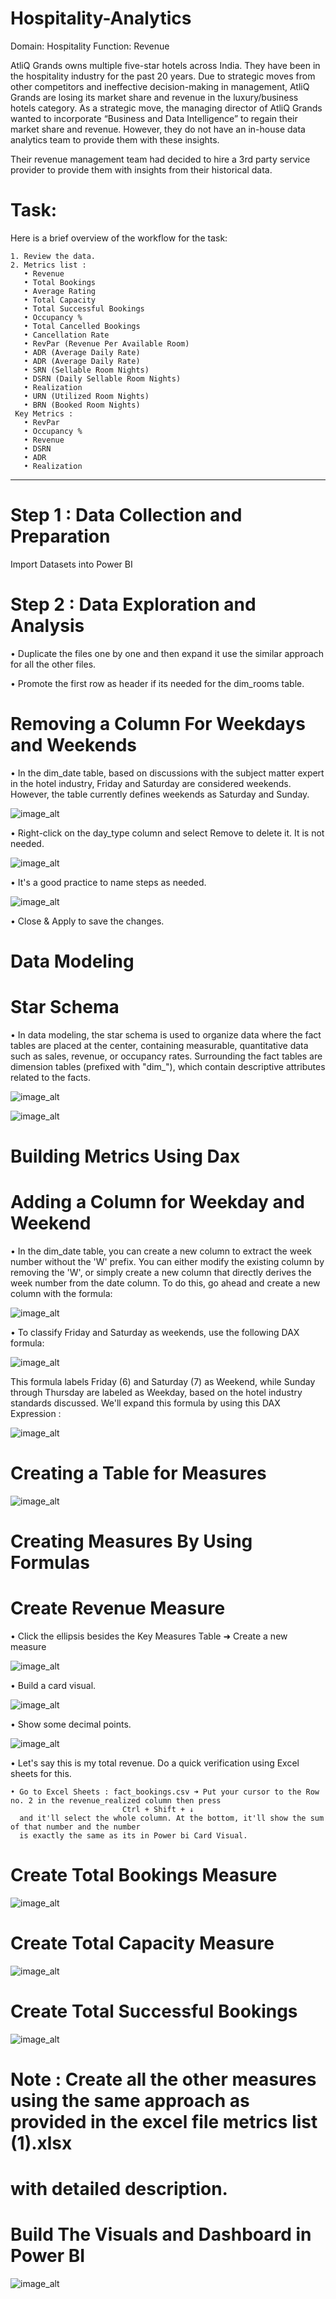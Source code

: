 # Hospitality-Analytics

Domain:  Hospitality       Function: Revenue

  AtliQ Grands owns multiple five-star hotels across India. They have been in the hospitality industry for the past 20 years. 
  Due to strategic moves from other competitors and ineffective decision-making in management, AtliQ Grands are losing its 
  market share and revenue in the luxury/business hotels category. As a strategic move, the managing director of AtliQ Grands
  wanted to incorporate “Business and Data Intelligence” to regain their market share and revenue. However, they do not have
  an in-house data analytics team to provide them with these insights.

  Their revenue management team had decided to hire a 3rd party service provider to provide them with insights from their 
  historical data.

# Task:  

  Here is a brief overview of the workflow for the task:

    1. Review the data.
    2. Metrics list :
       • Revenue
       • Total Bookings
       • Average Rating
       • Total Capacity
       • Total Successful Bookings
       • Occupancy % 
       • Total Cancelled Bookings
       • Cancellation Rate
       • RevPar (Revenue Per Available Room)
       • ADR (Average Daily Rate)
       • ADR (Average Daily Rate)
       • SRN (Sellable Room Nights)
       • DSRN (Daily Sellable Room Nights)
       • Realization
       • URN (Utilized Room Nights)
       • BRN (Booked Room Nights)
     Key Metrics :
       • RevPar 
       • Occupancy %
       • Revenue
       • DSRN
       • ADR
       • Realization 
--------------------------------------------------------------------------------------------------------------------------------

# Step 1 : Data Collection and Preparation

Import Datasets into Power BI

# Step 2 : Data Exploration and Analysis

• Duplicate the files one by one and then expand it use the similar approach for all the other files.

• Promote the first row as header if its needed for the dim_rooms table.

# Removing a Column For Weekdays and Weekends

• In the dim_date table, based on discussions with the subject matter expert in the hotel industry, Friday and Saturday
  are considered weekends. However, the table currently defines weekends as Saturday and Sunday.

![image_alt](https://github.com/DSgenes/Hospitality-Analytics/blob/381c572afbb4159a7f539a55c4058f727d73941c/Screenshot%201.png)

• Right-click on the day_type column and select Remove to delete it. It is not needed.

![image_alt](https://github.com/DSgenes/Hospitality-Analytics/blob/381c572afbb4159a7f539a55c4058f727d73941c/Screenshot%202.png)

• It's a good practice to name steps as needed.

![image_alt](https://github.com/DSgenes/Hospitality-Analytics/blob/7d453b54afd3167a098ad735f42df89a524ee54c/Screenshot%203.png)

• Close & Apply to save the changes.

# Data Modeling

# Star Schema

• In data modeling, the star schema is used to organize data where the fact tables are placed at the center, containing measurable,
quantitative data such as sales, revenue, or occupancy rates. Surrounding the fact tables are dimension tables 
(prefixed with "dim_"), which contain descriptive attributes related to the facts.

![image_alt](https://github.com/DSgenes/Hospitality-Analytics/blob/9fe9f4b1a9ef29362a34899dad548ce5d5347cc9/Screenshot%204.png)

![image_alt](https://github.com/DSgenes/Hospitality-Analytics/blob/9fe9f4b1a9ef29362a34899dad548ce5d5347cc9/Screenshot%205.png)

# Building Metrics Using Dax

# Adding a Column for Weekday and Weekend

• In the dim_date table, you can create a new column to extract the week number without the 'W' prefix. You can either
  modify the existing column by removing the 'W', or simply create a new column that directly derives the week number 
  from the date column. To do this, go ahead and create a new column with the formula:

  ![image_alt](https://github.com/DSgenes/Hospitality-Analytics/blob/44a7f04c2c6edf1205c2b09453f561c3c04840ba/Screenshot%206.png)

• To classify Friday and Saturday as weekends, use the following DAX formula:

![image_alt](https://github.com/DSgenes/Hospitality-Analytics/blob/c9cdd18999b54b5cc1989aff85bec8f15e7933e1/Screenshot%207.png)

  This formula labels Friday (6) and Saturday (7) as Weekend, while Sunday through Thursday are labeled as Weekday,
  based on the hotel industry standards discussed. We'll expand this formula by using this DAX Expression : 

![image_alt](https://github.com/DSgenes/Hospitality-Analytics/blob/c9cdd18999b54b5cc1989aff85bec8f15e7933e1/Screenshot%208.png)

# Creating a Table for Measures 

![image_alt](https://github.com/DSgenes/Hospitality-Analytics/blob/7833ebc83e21f21ebc639fb90f1c268853b74f68/Screenshot%209.png)

# Creating Measures By Using Formulas

# Create Revenue Measure

• Click the ellipsis besides the Key Measures Table ➜ Create a new measure 

![image_alt](https://github.com/DSgenes/Hospitality-Analytics/blob/7833ebc83e21f21ebc639fb90f1c268853b74f68/Screenshot%2010.png)

• Build a card visual.

![image_alt](https://github.com/DSgenes/Hospitality-Analytics/blob/185ba6027f79850d3439c104cd590799c63d2133/Screenshot%2011.png)

• Show some decimal points.

![image_alt](https://github.com/DSgenes/Hospitality-Analytics/blob/2ae366ae8a6b2f07bf1634ef883392023d4c2ec7/Screenshot%2012.png)

• Let's say this is my total revenue. Do a quick verification using Excel sheets for this.

    • Go to Excel Sheets : fact_bookings.csv ➜ Put your cursor to the Row no. 2 in the revenue_realized column then press 
                             Ctrl + Shift + ↓ 
      and it'll select the whole column. At the bottom, it'll show the sum of that number and the number
      is exactly the same as its in Power bi Card Visual.

# Create Total Bookings Measure

![image_alt](https://github.com/DSgenes/Hospitality-Analytics/blob/2ae366ae8a6b2f07bf1634ef883392023d4c2ec7/Screenshot%2013.png)

# Create Total Capacity Measure

![image_alt](https://github.com/DSgenes/Hospitality-Analytics/blob/2ae366ae8a6b2f07bf1634ef883392023d4c2ec7/Screenshot%2014.png)

# Create Total Successful Bookings 

![image_alt](https://github.com/DSgenes/Hospitality-Analytics/blob/2ae366ae8a6b2f07bf1634ef883392023d4c2ec7/Screenshot%2015.png)

#   Note : Create all the other measures using the same approach as provided in the excel file metrics list (1).xlsx 
#          with detailed description.


# Build The Visuals and Dashboard in Power BI 

![image_alt]()

    
